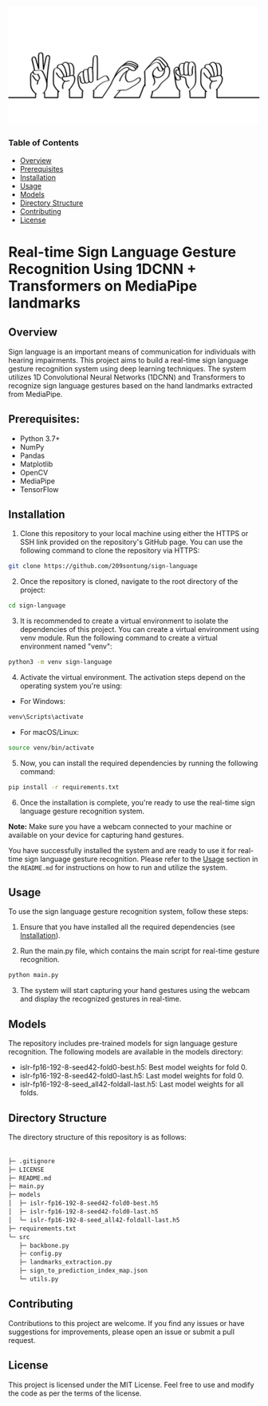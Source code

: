 ![Logo](/assets/sign_logo_straight.png)

### Table of Contents
- [Overview](#overview)
- [Prerequisites](#prerequisites)
- [Installation](#installation)
- [Usage](#usage)
- [Models](#models)
- [Directory Structure](#directory)
- [Contributing](#contributing)
- [License](#license)


# Real-time Sign Language Gesture Recognition Using 1DCNN + Transformers on MediaPipe landmarks

## <a name="overview"></a> Overview
Sign language is an important means of communication for individuals with hearing impairments. This project aims to build a real-time sign language gesture recognition system using deep learning techniques. The system utilizes 1D Convolutional Neural Networks (1DCNN) and Transformers to recognize sign language gestures based on the hand landmarks extracted from MediaPipe.

## <a name="prerequisites"></a> Prerequisites:

- Python 3.7+
- NumPy
- Pandas
- Matplotlib
- OpenCV
- MediaPipe
- TensorFlow

## <a name="installation"></a> Installation
1. Clone this repository to your local machine using either the HTTPS or SSH link provided on the repository's GitHub page. You can use the following command to clone the repository via HTTPS:

```bash
git clone https://github.com/209sontung/sign-language
```

2. Once the repository is cloned, navigate to the root directory of the project:

```bash
cd sign-language
```

3. It is recommended to create a virtual environment to isolate the dependencies of this project. You can create a virtual environment using venv module. Run the following command to create a virtual environment named "venv":

```bash
python3 -m venv sign-language
```

4. Activate the virtual environment. The activation steps depend on the operating system you're using:

- For Windows:
```bash
venv\Scripts\activate
```
- For macOS/Linux:
```bash
source venv/bin/activate
```

5. Now, you can install the required dependencies by running the following command:

```bash
pip install -r requirements.txt
```

6. Once the installation is complete, you're ready to use the real-time sign language gesture recognition system.

**Note:** Make sure you have a webcam connected to your machine or available on your device for capturing hand gestures.

You have successfully installed the system and are ready to use it for real-time sign language gesture recognition. Please refer to the [Usage](#usage) section in the `README.md` for instructions on how to run and utilize the system.

## <a name="usage"></a> Usage
To use the sign language gesture recognition system, follow these steps:

1. Ensure that you have installed all the required dependencies (see [Installation](#installation)).

2. Run the main.py file, which contains the main script for real-time gesture recognition.

```bash
python main.py
```

3. The system will start capturing your hand gestures using the webcam and display the recognized gestures in real-time.

## <a name="models"></a> Models
The repository includes pre-trained models for sign language gesture recognition. The following models are available in the models directory:

- islr-fp16-192-8-seed42-fold0-best.h5: Best model weights for fold 0.
- islr-fp16-192-8-seed42-fold0-last.h5: Last model weights for fold 0.
- islr-fp16-192-8-seed_all42-foldall-last.h5: Last model weights for all folds.

## <a name="directory"></a> Directory Structure
The directory structure of this repository is as follows:

```bash

├─ .gitignore
├─ LICENSE
├─ README.md
├─ main.py
├─ models
│  ├─ islr-fp16-192-8-seed42-fold0-best.h5
│  ├─ islr-fp16-192-8-seed42-fold0-last.h5
│  └─ islr-fp16-192-8-seed_all42-foldall-last.h5
├─ requirements.txt
└─ src
   ├─ backbone.py
   ├─ config.py
   ├─ landmarks_extraction.py
   ├─ sign_to_prediction_index_map.json
   └─ utils.py
```

## <a name="contributing"></a> Contributing
Contributions to this project are welcome. If you find any issues or have suggestions for improvements, please open an issue or submit a pull request.

## <a name="license"></a> License
This project is licensed under the MIT License. Feel free to use and modify the code as per the terms of the license.
